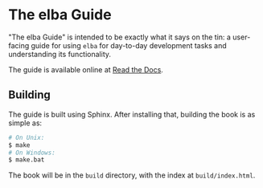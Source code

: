 # The elba Guide

"The elba Guide" is intended to be exactly what it says on the tin: a
user-facing guide for using `elba` for day-to-day development tasks and
understanding its functionality.

The guide is available online at [Read the Docs](https://elba.readthedocs.io).

## Building

The guide is built using Sphinx. After installing that, building the
book is as simple as:

```sh
# On Unix:
$ make
# On Windows:
$ make.bat
```

The book will be in the `build` directory, with the index at
`build/index.html`.
